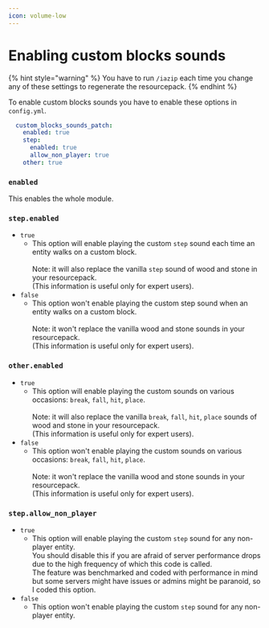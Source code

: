 ```yaml
---
icon: volume-low
---
```


# Enabling custom blocks sounds

{% hint style="warning" %}
You have to run `/iazip` each time you change any of these settings to regenerate the resourcepack.
{% endhint %}

To enable custom blocks sounds you have to enable these options in `config.yml`.

```yaml
  custom_blocks_sounds_patch:
    enabled: true
    step:
      enabled: true
      allow_non_player: true
    other: true
```

### `enabled`

This enables the whole module.

### `step.enabled`

* `true`
  * This option will enable playing the custom `step` sound each time an entity walks on a custom block.\
    \
    Note: it will also replace the vanilla `step` sound of wood and stone in your resourcepack.\
    (This information is useful only for expert users).
* `false`
  * This option won't enable playing the custom step sound when an entity walks on a custom block.\
    \
    Note: it won't replace the vanilla wood and stone sounds in your resourcepack.\
    (This information is useful only for expert users).

### `other.enabled`

* `true`
  * This option will enable playing the custom sounds on various occasions: `break`, `fall`, `hit`, `place`.\
    \
    Note: it will also replace the vanilla `break`, `fall`, `hit`, `place` sounds of wood and stone in your resourcepack.\
    (This information is useful only for expert users).
* `false`
  * This option won't enable playing the custom sounds on various occasions: `break`, `fall`, `hit`, `place`.\
    \
    Note: it won't replace the vanilla wood and stone sounds in your resourcepack.\
    (This information is useful only for expert users).

### `step.allow_non_player`

* `true`
  * This option will enable playing the custom `step` sound for any non-player entity.\
    You should disable this if you are afraid of server performance drops due to the high frequency of which this code is called.\
    The feature was benchmarked and coded with performance in mind but some servers might have issues or admins might be paranoid, so I coded this option.
* `false`
  * This option won't enable playing the custom `step` sound for any non-player entity.
